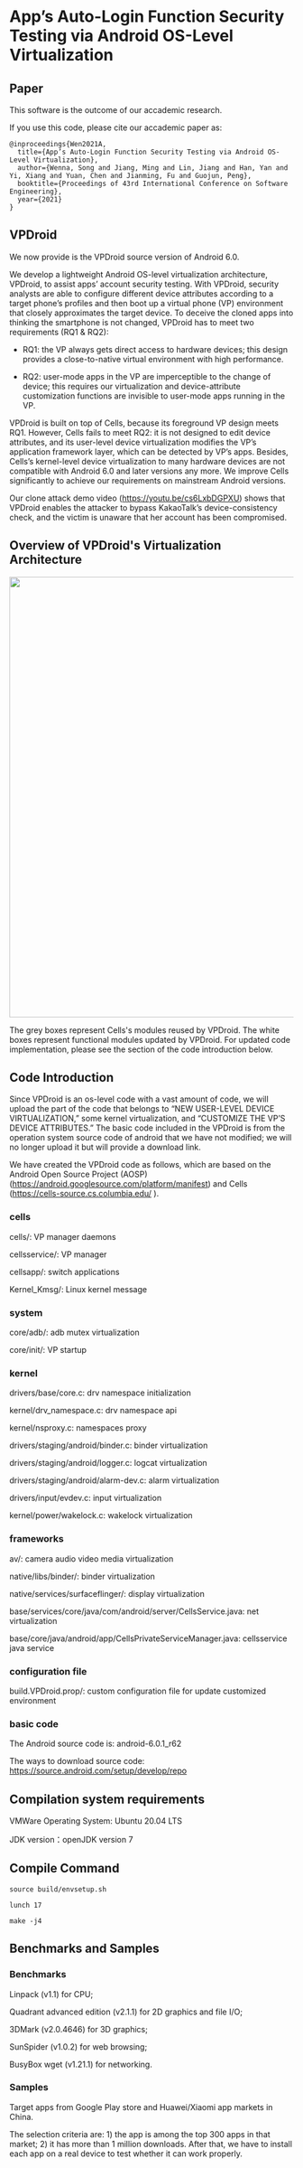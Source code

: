 # App’s Auto-Login Function Security Testing via Android OS-Level Virtualization
## Paper
This software is the outcome of our accademic research. 

If you use this code, please cite our accademic paper as:
```
@inproceedings{Wen2021A,
  title={App’s Auto-Login Function Security Testing via Android OS-Level Virtualization},
  author={Wenna, Song and Jiang, Ming and Lin, Jiang and Han, Yan and Yi, Xiang and Yuan, Chen and Jianming, Fu and Guojun, Peng},
  booktitle={Proceedings of 43rd International Conference on Software Engineering},
  year={2021}
}
```
## VPDroid 

We now provide is the VPDroid source version of Android 6.0.

We develop a lightweight Android OS-level virtualization architecture, VPDroid, to assist apps’ account security testing. With VPDroid, security analysts are able to configure different device attributes according to a target phone’s profiles and then boot up a virtual phone (VP) environment that closely approximates the target device. To deceive the cloned apps into thinking the smartphone is not changed, VPDroid has to meet two requirements (RQ1 & RQ2):

- RQ1: the VP always gets direct access to hardware devices; this design provides a close-to-native virtual
environment with high performance.

- RQ2: user-mode apps in the VP are imperceptible to the change of device; this requires our virtualization and
device-attribute customization functions are invisible to user-mode apps running in the VP.

VPDroid is built on top of Cells, because its foreground VP design meets RQ1. However, Cells fails to meet RQ2: it is not designed to edit device attributes, and its user-level device virtualization modifies the VP’s application framework layer, which can be detected by VP’s apps. Besides, Cells’s kernel-level device virtualization to many hardware devices are not compatible with Android 6.0 and later versions any more. We improve Cells significantly to achieve our requirements on mainstream Android versions.

Our clone attack demo video (https://youtu.be/cs6LxbDGPXU) shows that VPDroid enables the attacker to bypass KakaoTalk’s device-consistency check, and the victim is unaware that her account has been compromised. 

## Overview of VPDroid's Virtualization Architecture


<img src="https://github.com/VPDroid/Dev/blob/main/VPDroid-Architecture-new1.png" width="780">
 
The grey boxes represent Cells's modules reused by VPDroid. The white boxes represent functional modules updated by VPDroid. For updated code implementation, please see the section of the code introduction below. 

## Code Introduction

Since VPDroid is an os-level code with a vast amount of code, we will upload the part of the code that belongs to “NEW USER-LEVEL DEVICE VIRTUALIZATION,” some kernel virtualization, and “CUSTOMIZE THE VP’S DEVICE ATTRIBUTES.” The basic code included in the VPDroid is from the operation system source code of android that we have not modified; we will no longer upload it but will provide a download link.

We have created the VPDroid code as follows, which are based on the Android Open Source Project (AOSP) (https://android.googlesource.com/platform/manifest) and Cells (https://cells-source.cs.columbia.edu/ ). 

### cells
  cells/: VP manager daemons
    
  cellsservice/: VP manager

  cellsapp/: switch applications

  Kernel_Kmsg/: Linux kernel message

### system
  core/adb/: adb mutex virtualization

  core/init/: VP startup

### kernel
  drivers/base/core.c: drv namespace initialization

  kernel/drv_namespace.c: drv namespace api

  kernel/nsproxy.c: namespaces proxy

  drivers/staging/android/binder.c: binder virtualization

  drivers/staging/android/logger.c: logcat virtualization

  drivers/staging/android/alarm-dev.c: alarm virtualization

  drivers/input/evdev.c: input virtualization

  kernel/power/wakelock.c: wakelock virtualization

### frameworks
  av/: camera audio video media virtualization

  native/libs/binder/: binder virtualization

  native/services/surfaceflinger/: display virtualization

  base/services/core/java/com/android/server/CellsService.java: net virtualization

  base/core/java/android/app/CellsPrivateServiceManager.java: cellsservice java service

### configuration file

  build.VPDroid.prop/:  custom configuration file for update customized environment
 
### basic code 

The Android source code is:  android-6.0.1_r62

The ways to download source code:  https://source.android.com/setup/develop/repo

## Compilation system requirements

VMWare Operating System: Ubuntu 20.04 LTS

JDK version：openJDK version 7

## Compile Command

`source build/envsetup.sh`

`lunch 17`

`make -j4`


## Benchmarks and Samples

### Benchmarks 

Linpack (v1.1) for CPU; 

Quadrant advanced edition (v2.1.1) for 2D graphics and file I/O; 

3DMark (v2.0.4646) for 3D graphics;

SunSpider (v1.0.2) for web browsing;

BusyBox wget (v1.21.1) for networking.

### Samples

Target apps from Google Play store and Huawei/Xiaomi app markets in China. 

The selection criteria are: 1) the app is among the top 300 apps in that market; 2) it has more than 1 million downloads. After that, we have to install each app on a real device to test whether it can work properly. 

